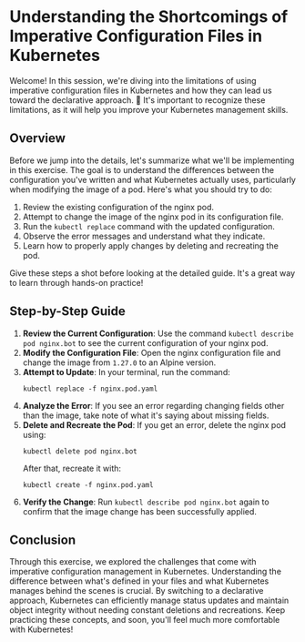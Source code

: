 # Understanding the Shortcomings of Imperative Configuration Files in Kubernetes

Welcome! In this session, we're diving into the limitations of using imperative configuration files in Kubernetes and how they can lead us toward the declarative approach. 🌟 It's important to recognize these limitations, as it will help you improve your Kubernetes management skills.

## Overview

Before we jump into the details, let's summarize what we'll be implementing in this exercise. The goal is to understand the differences between the configuration you've written and what Kubernetes actually uses, particularly when modifying the image of a pod. Here's what you should try to do:

1. Review the existing configuration of the nginx pod.
2. Attempt to change the image of the nginx pod in its configuration file.
3. Run the `kubectl replace` command with the updated configuration.
4. Observe the error messages and understand what they indicate.
5. Learn how to properly apply changes by deleting and recreating the pod.

Give these steps a shot before looking at the detailed guide. It's a great way to learn through hands-on practice!

## Step-by-Step Guide

1. **Review the Current Configuration**: Use the command `kubectl describe pod nginx.bot` to see the current configuration of your nginx pod.
2. **Modify the Configuration File**: Open the nginx configuration file and change the image from `1.27.0` to an Alpine version.
3. **Attempt to Update**: In your terminal, run the command:
   ```
   kubectl replace -f nginx.pod.yaml
   ```
4. **Analyze the Error**: If you see an error regarding changing fields other than the image, take note of what it's saying about missing fields.
5. **Delete and Recreate the Pod**: If you get an error, delete the nginx pod using:
   ```
   kubectl delete pod nginx.bot
   ```
   After that, recreate it with:
   ```
   kubectl create -f nginx.pod.yaml
   ```
6. **Verify the Change**: Run `kubectl describe pod nginx.bot` again to confirm that the image change has been successfully applied.

## Conclusion

Through this exercise, we explored the challenges that come with imperative configuration management in Kubernetes. Understanding the difference between what's defined in your files and what Kubernetes manages behind the scenes is crucial. By switching to a declarative approach, Kubernetes can efficiently manage status updates and maintain object integrity without needing constant deletions and recreations. Keep practicing these concepts, and soon, you'll feel much more comfortable with Kubernetes!

